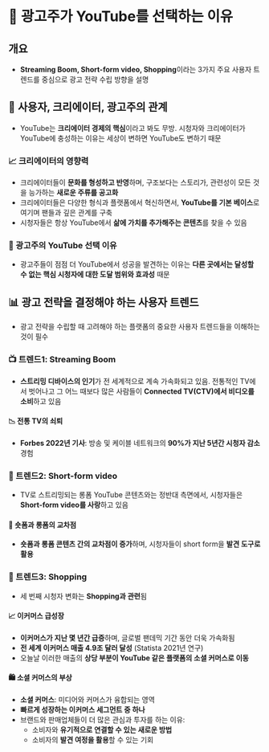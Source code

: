 # 🎯 광고주가 YouTube를 선택하는 이유

## 개요
- **Streaming Boom, Short-form video, Shopping**이라는 3가지 주요 사용자 트렌드를 중심으로 광고 전략 수립 방향을 설명

## 🤝 사용자, 크리에이터, 광고주의 관계

- YouTube는 **크리에이터 경제의 핵심**이라고 봐도 무방. 시청자와 크리에이터가 YouTube에 충성하는 이유는 세상이 변하면 YouTube도 변하기 때문

### 📈 크리에이터의 영향력
- 크리에이터들이 **문화를 형성하고 반영**하며, 구조보다는 스토리가, 관련성이 모든 것을 능가하는 **새로운 주류를 공고화**
- 크리에이터들은 다양한 형식과 플랫폼에서 혁신하면서, **YouTube를 기본 베이스**로 여기며 팬들과 깊은 관계를 구축
- 시청자들은 항상 YouTube에서 **삶에 가치를 추가해주는 콘텐츠**를 찾을 수 있음

### 🎯 광고주의 YouTube 선택 이유
- 광고주들이 점점 더 YouTube에서 성공을 발견하는 이유는 **다른 곳에서는 달성할 수 없는 핵심 시청자에 대한 도달 범위와 효과성** 때문

## 📊 광고 전략을 결정해야 하는 사용자 트렌드

- 광고 전략을 수립할 때 고려해야 하는 플랫폼의 중요한 사용자 트렌드들을 이해하는 것이 필수

### 📺 트렌드1: Streaming Boom

- **스트리밍 디바이스의 인기**가 전 세계적으로 계속 가속화되고 있음. 전통적인 TV에서 벗어나고 그 어느 때보다 많은 사람들이 **Connected TV(CTV)에서 비디오를 소비**하고 있음

#### 📉 전통 TV의 쇠퇴
- **Forbes 2022년 기사**: 방송 및 케이블 네트워크의 **90%가 지난 5년간 시청자 감소** 경험

### 📱 트렌드2: Short-form video

- TV로 스트리밍되는 롱폼 YouTube 콘텐츠와는 정반대 측면에서, 시청자들은 **Short-form video를 사랑**하고 있음

#### 🔄 숏폼과 롱폼의 교차점
- **숏폼과 롱폼 콘텐츠 간의 교차점이 증가**하며, 시청자들이 short form을 **발견 도구로 활용**

### 🛒 트렌드3: Shopping

- 세 번째 시청자 변화는 **Shopping과 관련**됨

#### 📈 이커머스 급성장
- **이커머스가 지난 몇 년간 급증**하며, 글로벌 팬데믹 기간 동안 더욱 가속화됨
- **전 세계 이커머스 매출 4.9조 달러 달성** (Statista 2021년 연구)
- 오늘날 이러한 매출의 **상당 부분이 YouTube 같은 플랫폼의 소셜 커머스로 이동**

#### 🛍️ 소셜 커머스의 부상
- **소셜 커머스**: 미디어와 커머스가 융합되는 영역
- **빠르게 성장하는 이커머스 세그먼트 중 하나**
- 브랜드와 판매업체들이 더 많은 관심과 투자를 하는 이유:
  - 소비자와 **유기적으로 연결할 수 있는 새로운 방법**
  - 소비자의 **발견 여정을 활용**할 수 있는 기회
